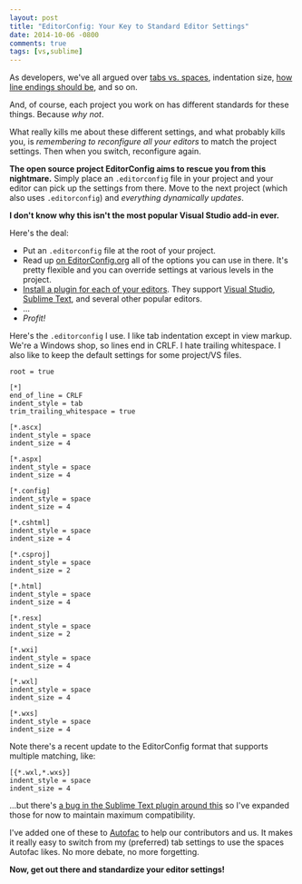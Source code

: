 ```yaml
---
layout: post
title: "EditorConfig: Your Key to Standard Editor Settings"
date: 2014-10-06 -0800
comments: true
tags: [vs,sublime]
---
```

As developers, we've all argued over [tabs vs. spaces](http://blog.codinghorror.com/death-to-the-space-infidels/), indentation size, [how line endings should be](https://help.github.com/articles/dealing-with-line-endings/), and so on.

And, of course, each project you work on has different standards for these things. Because *why not*.

What really kills me about these different settings, and what probably kills you, is *remembering to reconfigure all your editors* to match the project settings. Then when you switch, reconfigure again.

**The open source project EditorConfig aims to rescue you from this nightmare.** Simply place an `.editorconfig` file in your project and your editor can pick up the settings from there. Move to the next project (which also uses `.editorconfig`) and *everything dynamically updates*.

**I don't know why this isn't the most popular Visual Studio add-in ever.**

Here's the deal:

* Put an `.editorconfig` file at the root of your project.
* Read up [on EditorConfig.org](http://editorconfig.org/) all of the options you can use in there. It's pretty flexible and you can override settings at various levels in the project.
* [Install a plugin for each of your editors](http://editorconfig.org/#download). They support [Visual Studio](https://github.com/editorconfig/editorconfig-visualstudio#readme), [Sublime Text](https://github.com/sindresorhus/editorconfig-sublime#readme), and several other popular editors.
* ...
* *Profit!*

Here's the `.editorconfig` I use. I like tab indentation except in view markup. We're a Windows shop, so lines end in CRLF. I hate trailing whitespace. I also like to keep the default settings for some project/VS files.

```
root = true

[*]
end_of_line = CRLF
indent_style = tab
trim_trailing_whitespace = true

[*.ascx]
indent_style = space
indent_size = 4

[*.aspx]
indent_style = space
indent_size = 4

[*.config]
indent_style = space
indent_size = 4

[*.cshtml]
indent_style = space
indent_size = 4

[*.csproj]
indent_style = space
indent_size = 2

[*.html]
indent_style = space
indent_size = 4

[*.resx]
indent_style = space
indent_size = 2

[*.wxi]
indent_style = space
indent_size = 4

[*.wxl]
indent_style = space
indent_size = 4

[*.wxs]
indent_style = space
indent_size = 4
```

Note there's a recent update to the EditorConfig format that supports multiple matching, like:

```
[{*.wxl,*.wxs}]
indent_style = space
indent_size = 4
```

...but there's [a bug in the Sublime Text plugin around this](https://github.com/sindresorhus/editorconfig-sublime/issues/39) so I've expanded those for now to maintain maximum compatibility.

I've added one of these to [Autofac](https://github.com/autofac/Autofac) to help our contributors and us. It makes it really easy to switch from my (preferred) tab settings to use the spaces Autofac likes. No more debate, no more forgetting.

**Now, get out there and standardize your editor settings!**